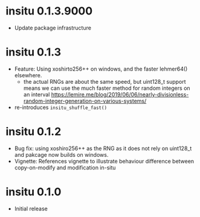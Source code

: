 
# insitu 0.1.3.9000

* Update package infrastructure

# insitu 0.1.3

* Feature: Using xoshirto256++ on windows, and the faster lehmer64() elsewhere.
    * the actual RNGs are about the same speed, but uint128_t support means
    we can use the much faster method for random integers on an interval
    https://lemire.me/blog/2019/06/06/nearly-divisionless-random-integer-generation-on-various-systems/
* re-introduces `insitu_shuffle_fast()`

# insitu 0.1.2

* Bug fix: using xoshiro256++ as the RNG as it does not rely on uint128_t and 
  pakcage now builds on windows.
* Vignette: References vignette to illustrate behaviour difference between copy-on-modify
  and modification in-situ

# insitu 0.1.0

* Initial release
